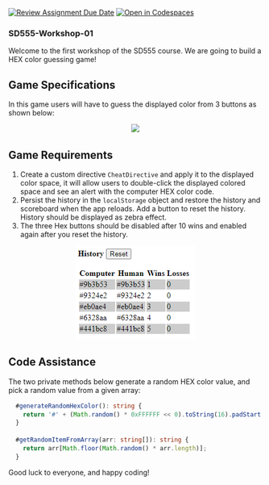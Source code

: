 [![Review Assignment Due Date](https://classroom.github.com/assets/deadline-readme-button-24ddc0f5d75046c5622901739e7c5dd533143b0c8e959d652212380cedb1ea36.svg)](https://classroom.github.com/a/SY1VHWvx)
[![Open in Codespaces](https://classroom.github.com/assets/launch-codespace-7f7980b617ed060a017424585567c406b6ee15c891e84e1186181d67ecf80aa0.svg)](https://classroom.github.com/open-in-codespaces?assignment_repo_id=15184359)
### SD555-Workshop-01
Welcome to the first workshop of the SD555 course. We are going to build a HEX color guessing game!  
  
## Game Specifications
In this game users will have to guess the displayed color from 3 buttons as shown below:
<p align="center">
  <img src="./screenshot-01.png" />
</p>
  
## Game Requirements
1. Create a custom directive `CheatDirective` and apply it to the displayed color space, it will allow users to double-click the displayed colored space and see an alert with the computer HEX color code. 
2. Persist the history in the `localStorage` object and restore the history and scoreboard when the app reloads. Add a button to reset the history. History should be displayed as zebra effect.
3. The three Hex buttons should be disabled after 10 wins and enabled again after you reset the history.
  
<p align="center">
  <img src="./screenshot-02.png" />
</p>

## Code Assistance
The two private methods below generate a random HEX color value, and pick a random value from a given array:
```typescript
  #generateRandomHexColor(): string {
    return '#' + (Math.random() * 0xFFFFFF << 0).toString(16).padStart(6, '0');
  }
  
  #getRandomItemFromArray(arr: string[]): string {
    return arr[Math.floor(Math.random() * arr.length)];
  }
```
Good luck to everyone, and happy coding!  
